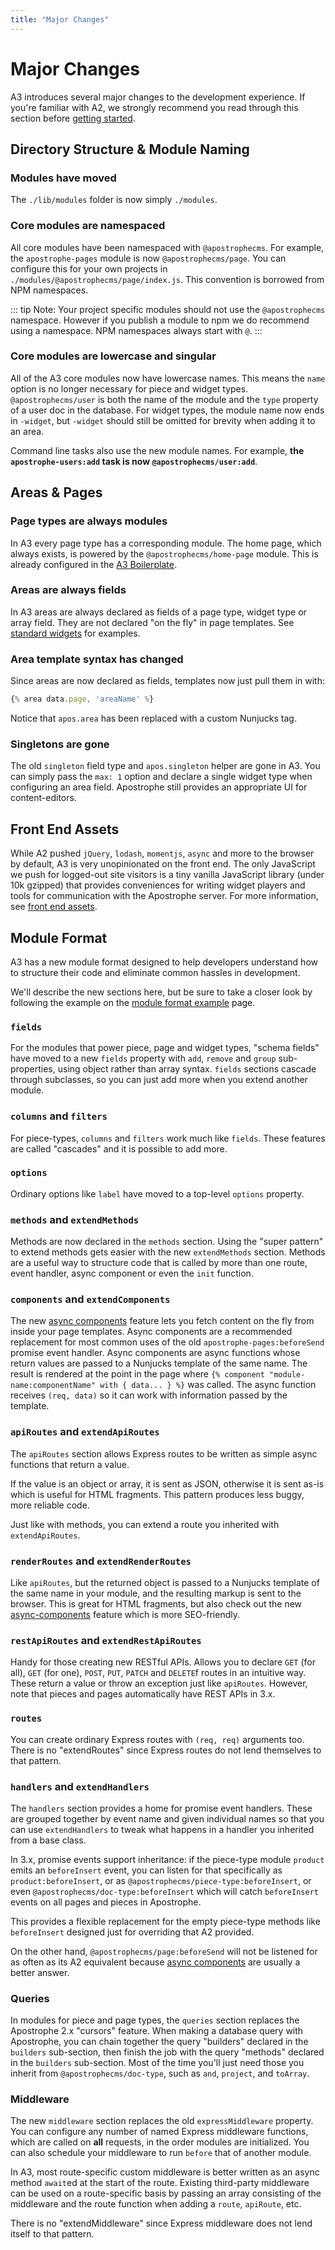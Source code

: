 ```yaml
---
title: "Major Changes"
---
```


# Major Changes

A3 introduces several major changes to the development experience. If you're familiar with A2, we strongly recommend you read through this section before [getting started](starting-your-project).

## Directory Structure & Module Naming

### Modules have moved

The `./lib/modules` folder is now simply `./modules`.

### Core modules are namespaced

All core modules have been namespaced with `@apostrophecms`. For example, the `apostrophe-pages` module is now `@apostrophecms/page`. You can configure this for your own projects in `./modules/@apostrophecms/page/index.js`. This convention is borrowed from NPM namespaces.

::: tip Note:
Your project specific modules should not use the `@apostrophecms` namespace. However if you publish a module to npm we do recommend using a namespace. NPM namespaces always start with `@`.
:::

### Core modules are lowercase and singular

All of the A3 core modules now have lowercase names. This means the `name` option is no longer necessary for piece and widget types. `@apostrophecms/user` is both the name of the module and the `type` property of a user doc in the database. For widget types, the module name now ends in `-widget`, but `-widget` should still be omitted for brevity when adding it to an area.

Command line tasks also use the new module names. For example, **the `apostrophe-users:add` task is now `@apostrophecms/user:add`**.

## Areas & Pages

### Page types are always modules

In A3 every page type has a corresponding module. The home page, which always exists, is powered by the `@apostrophecms/home-page` module. This is already configured in the [A3 Boilerplate]().

### Areas are always fields

In A3 areas are always declared as fields of a page type, widget type or array field. They are not declared "on the fly" in page templates. See [standard widgets](standard-widgets.md) for examples.

### Area template syntax has changed

Since areas are now declared as fields, templates now just pull them in with:

```js
{% area data.page, 'areaName' %}
```

Notice that `apos.area` has been replaced with a custom Nunjucks tag.

### Singletons are gone

The old `singleton` field type and `apos.singleton` helper are gone in A3. You can simply pass the `max: 1` option and declare a single widget type when configuring an area field. Apostrophe still provides an appropriate UI for content-editors.

## Front End Assets

While A2 pushed `jQuery`, `lodash`, `momentjs`, `async` and more to the browser by default, A3 is very unopinionated on the front end. The only JavaScript we push for logged-out site visitors is a tiny vanilla JavaScript library (under 10k gzipped) that provides conveniences for writing widget players and tools for communication with the Apostrophe server. For more information, see [front end assets](front-end-assets.md).

## Module Format

A3 has a new module format designed to help developers understand how to structure their code and eliminate common hassles in development.

We'll describe the new sections here, but be sure to take a closer look by following the example on the [module format example](/module-format-example.md) page.

### `fields`

For the modules that power piece, page and widget types, "schema fields" have moved to a new `fields` property with `add`, `remove` and `group` sub-properties, using object rather than array syntax. `fields` sections cascade through subclasses, so you can just add more when you extend another module.

### `columns` and `filters`

For piece-types, `columns` and `filters` work much like `fields`. These features are called "cascades" and it is possible to add more.

### `options`

Ordinary options like `label` have moved to a top-level `options` property.

### `methods` and `extendMethods`

Methods are now declared in the `methods` section. Using the "super pattern" to extend methods gets easier with the new `extendMethods` section. Methods are a useful way to structure code that is called by more than one route, event handler, async component or even the `init` function.

### `components` and `extendComponents`

The new [async components](async-components.md) feature lets you fetch content on the fly from inside your page templates. Async components are a recommended replacement for most common uses of the old `apostrophe-pages:beforeSend` promise event handler. Async components are async functions whose return values are passed to a Nunjucks template of the same name. The result is rendered at the point in the page where `{% component "module-name:componentName" with { data... } %}` was called. The async function receives `(req, data)` so it can work with information passed by the template.

### `apiRoutes` and `extendApiRoutes`

The `apiRoutes` section allows Express routes to be written as simple async functions that return a value.

If the value is an object or array, it is sent as JSON, otherwise it is sent as-is which is useful for HTML fragments. This pattern produces less buggy, more reliable code.

Just like with methods, you can extend a route you inherited with `extendApiRoutes`.

### `renderRoutes` and `extendRenderRoutes`

Like `apiRoutes`, but the returned object is passed to a Nunjucks template of the same name in your module, and the resulting markup is sent to the browser. This is great for HTML fragments, but also check out the new [async-components](async-components.md) feature which is more SEO-friendly. 

### `restApiRoutes` and `extendRestApiRoutes`

Handy for those creating new RESTful APIs. Allows you to declare `GET` (for all), `GET` (for one), `POST`, `PUT`, `PATCH` and `DELETE`f routes in an intuitive way. These return a value or throw an exception just like `apiRoutes`. However, note that pieces and pages automatically have REST APIs in 3.x.

### `routes`

You can create ordinary Express routes with `(req, req)` arguments too. There is no "extendRoutes" since Express routes do not lend themselves to that pattern.

### `handlers` and `extendHandlers`

The `handlers` section provides a home for promise event handlers. These are grouped together by event name and given individual names so that you can use `extendHandlers` to tweak what happens in a handler you inherited from a base class.

In 3.x, promise events support inheritance: if the piece-type module `product` emits an `beforeInsert` event, you can listen for that specifically as `product:beforeInsert`, or as `@apostrophecms/piece-type:beforeInsert`, or even `@apostrophecms/doc-type:beforeInsert` which will catch `beforeInsert` events on all pages and pieces in Apostrophe.

This provides a flexible replacement for the empty piece-type methods like `beforeInsert` designed just for overriding that A2 provided.

On the other hand, `@apostrophecms/page:beforeSend` will not be listened for as often as its A2 equivalent because [async components](async-components.md) are usually a better answer.

### Queries

In modules for piece and page types, the `queries` section replaces the Apostrophe 2.x "cursors" feature. When making a database query with Apostrophe, you can chain together the query "builders" declared in the `builders` sub-section, then finish the job with the query "methods" declared in the `builders` sub-section. Most of the time you'll just need those you inherit from `@apostrophecms/doc-type`, such as `and`, `project`, and `toArray`.

### Middleware

The new `middleware` section replaces the old `expressMiddleware` property. You can configure any number of named Express middleware functions, which are called on **all** requests, in the order modules are initialized. You can also schedule your middleware to run `before` that of another module.

In A3, most route-specific custom middleware is better written as an async method `await`ed at the start of the route. Existing third-party middleware can be used on a route-specific basis by passing an array consisting of the middleware and the route function when adding a `route`, `apiRoute`, etc.

There is no "extendMiddleware" since Express middleware does not lend itself to that pattern.
